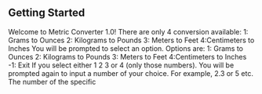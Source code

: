 ## Getting Started

Welcome to Metric Converter 1.0! 
There are only 4 conversion available:
    1: Grams to Ounces
    2: Kilograms to Pounds 
    3: Meters to Feet 
    4:Centimeters to Inches
You will be prompted to select an option. Options are:
    1: Grams to Ounces      2: Kilograms to Pounds 
    3: Meters to Feet       4:Centimeters to Inches
    -1: Exit
If you select either 1 2 3 or 4 (only those numbers). You will be prompted again to input a number of your choice. For example, 2.3 or 5 etc.
The number of the specific 